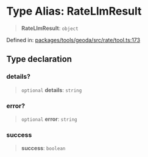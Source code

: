 # Type Alias: RateLlmResult

> **RateLlmResult**: `object`

Defined in: [packages/tools/geoda/src/rate/tool.ts:173](https://github.com/geodaopenjs/openassistant/blob/0a6a7e7306d75a25dc968b3117f04cb7bd613bec/packages/tools/geoda/src/rate/tool.ts#L173)

## Type declaration

### details?

> `optional` **details**: `string`

### error?

> `optional` **error**: `string`

### success

> **success**: `boolean`
